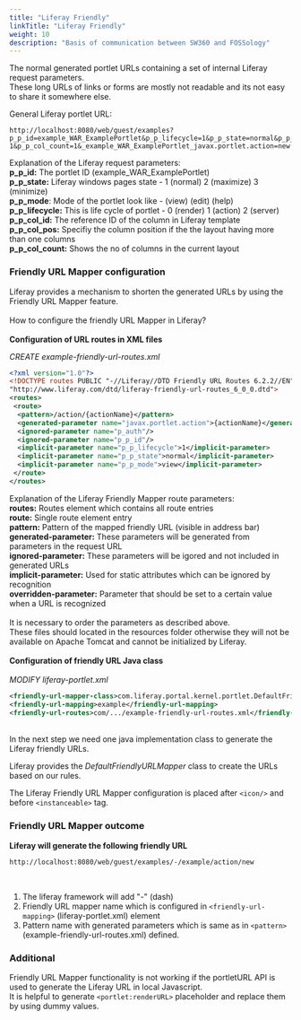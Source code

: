 ```yaml
---
title: "Liferay Friendly"
linkTitle: "Liferay Friendly"
weight: 10
description: "Basis of communication between SW360 and FOSSology"
---
```


The normal generated portlet URLs containing a set of internal Liferay request parameters. <br>
These long URLs of links or forms are mostly not readable and its not easy to share it somewhere else.

General Liferay portlet URL: <br>

```
http://localhost:8080/web/guest/examples?p_p_id=example_WAR_ExamplePortlet&p_p_lifecycle=1&p_p_state=normal&p_p_mode=view&p_p_col_id=column-1&p_p_col_count=1&_example_WAR_ExamplePortlet_javax.portlet.action=new
```

Explanation of the Liferay request parameters: <br>
**p_p_id:** The portlet ID (example_WAR_ExamplePortlet)<br>
**p_p_state:** Liferay windows pages state - 1 (normal) 2 (maximize) 3 (minimize) <br>
**p_p_mode**: Mode of the portlet look like - (view) (edit) (help) <br>
**p_p_lifecycle:** This is life cycle of portlet - 0 (render) 1 (action) 2 (server) <br>
**p_p_col_id:** The reference ID of the column in Liferay template <br>
**p_p_col_pos:** Specifiy the column position if the the layout having more than one columns <br>
**p_p_col_count:** Shows the no of columns in the current layout

### Friendly URL Mapper configuration

Liferay provides a mechanism to shorten the generated URLs by using the Friendly URL Mapper feature. <br> <br>
How to configure the friendly URL Mapper in Liferay? <br> <br>
**Configuration of URL routes in XML files** <br>

_CREATE example-friendly-url-routes.xml_ <br>

```Xml
<?xml version="1.0"?>
<!DOCTYPE routes PUBLIC "-//Liferay//DTD Friendly URL Routes 6.2.2//EN"
"http://www.liferay.com/dtd/liferay-friendly-url-routes_6_0_0.dtd">
<routes>
 <route>
  <pattern>/action/{actionName}</pattern>
  <generated-parameter name="javax.portlet.action">{actionName}</generated-parameter>
  <ignored-parameter name="p_auth"/>
  <ignored-parameter name="p_p_id"/>
  <implicit-parameter name="p_p_lifecycle">1</implicit-parameter>
  <implicit-parameter name="p_p_state">normal</implicit-parameter>
  <implicit-parameter name="p_p_mode">view</implicit-parameter>
 </route>
</routes>
```

Explanation of the Liferay Friendly Mapper route parameters: <br>
**routes:** Routes element which contains all route entries <br>
**route:** Single route element entry  <br>
**pattern:** Pattern of the mapped friendly URL (visible in address bar) <br>
**generated-parameter:** These parameters will be generated from parameters in the request URL <br>
**ignored-parameter:** These parameters will be igored and not included in generated URLs <br>
**implicit-parameter:** Used for static attributes which can be ignored by recognition <br>
**overridden-parameter:** Parameter that should be set to a certain value when a URL is recognized <br>
<br>
It is necessary to order the parameters as described above. <br>
These files should located in the resources folder otherwise they will not be available on Apache Tomcat and cannot be initialized by Liferay. <br>
<br>
**Configuration of friendly URL Java class** <br>
<br>
_MODIFY liferay-portlet.xml_
<br>

```Xml
<friendly-url-mapper-class>com.liferay.portal.kernel.portlet.DefaultFriendlyURLMapper</friendly-url-mapper-class>
<friendly-url-mapping>example</friendly-url-mapping>
<friendly-url-routes>com/.../example-friendly-url-routes.xml</friendly-url-routes>
```

<br>
In the next step we need one java implementation class to generate the Liferay friendly URLs. <br>

Liferay provides the _DefaultFriendlyURLMapper_ class to create the URLs based on our rules. <br>

The Liferay Friendly URL Mapper configuration is placed after `<icon/>` and before `<instanceable>`
tag.

### Friendly URL Mapper outcome

**Liferay will generate the following friendly URL** <br>

```Bash
http://localhost:8080/web/guest/examples/-/example/action/new
```

<br>

1. The liferay framework will add "-" (dash)
1. Friendly URL mapper name which is configured in `<friendly-url-mapping>` (liferay-portlet.xml) element
1. Pattern name with generated parameters which is same as in `<pattern>` (example-friendly-url-routes.xml) defined.

### Additional

Friendly URL Mapper functionality is not working if the portletURL API is used to generate the Liferay URL in local Javascript. <br>
It is helpful to generate `<portlet:renderURL>` placeholder and replace them by using dummy values.
